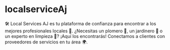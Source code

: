 # localserviceAj
🛠️ Local Services AJ es tu plataforma de confianza para encontrar a los mejores profesionales locales 💼. ¿Necesitas un plomero 🧰, un jardinero 🌿 o un experto en limpieza 🧹? ¡Aquí los encontrarás! Conectamos a clientes con proveedores de servicios en tu área 🌍.
